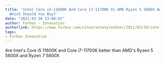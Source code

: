 ```yaml
---
title: 'Intel Core i5-11600K And Core i7-11700K Vs AMD Ryzen 5 5600X And Ryzen 7 5800X:
  Which Should You Buy?'
date: "2021-03-30 13:00:01"
author: Forbes - Innovation
authorlink: https://www.forbes.com/sites/antonyleather/2021/03/30/intel-core-i5-11600k-and-core-i7-11700k-vs-amd-ryzen-5-5600x-and-ryzen-7-5800x-which-should-you-buy/
tags:
- Forbes-Innovation
---
```

Are Intel's Core i5 11600K and Core i7-11700K better than AMD's Ryzen 5 5600X and Ryzen 7 5800X